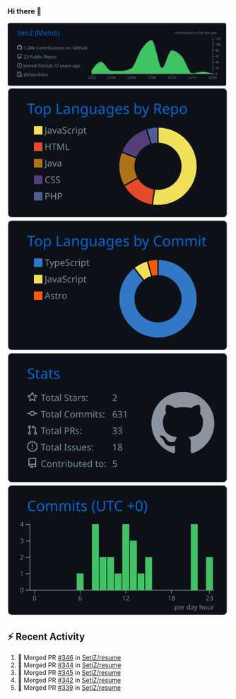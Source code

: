 ### Hi there 👋

![](https://raw.githubusercontent.com/SetiZ/SetiZ/master/profile-summary-card-output/github_dark/0-profile-details.svg)
![](https://raw.githubusercontent.com/SetiZ/SetiZ/master/profile-summary-card-output/github_dark/1-repos-per-language.svg)
![](https://raw.githubusercontent.com/SetiZ/SetiZ/master/profile-summary-card-output/github_dark/2-most-commit-language.svg)
![](https://raw.githubusercontent.com/SetiZ/SetiZ/master/profile-summary-card-output/github_dark/3-stats.svg)
![](https://raw.githubusercontent.com/SetiZ/SetiZ/master/profile-summary-card-output/github_dark/4-productive-time.svg)

## :zap: Recent Activity	

<!--START_SECTION:activity-->
1. 🎉 Merged PR [#346](https://github.com/SetiZ/resume/pull/346) in [SetiZ/resume](https://github.com/SetiZ/resume)
2. 🎉 Merged PR [#344](https://github.com/SetiZ/resume/pull/344) in [SetiZ/resume](https://github.com/SetiZ/resume)
3. 🎉 Merged PR [#345](https://github.com/SetiZ/resume/pull/345) in [SetiZ/resume](https://github.com/SetiZ/resume)
4. 🎉 Merged PR [#342](https://github.com/SetiZ/resume/pull/342) in [SetiZ/resume](https://github.com/SetiZ/resume)
5. 🎉 Merged PR [#339](https://github.com/SetiZ/resume/pull/339) in [SetiZ/resume](https://github.com/SetiZ/resume)
<!--END_SECTION:activity-->

<!--
**SetiZ/SetiZ** is a ✨ _special_ ✨ repository because its `README.md` (this file) appears on your GitHub profile.

Here are some ideas to get you started:

- 🔭 I’m currently working on ...
- 🌱 I’m currently learning ...
- 👯 I’m looking to collaborate on ...
- 🤔 I’m looking for help with ...
- 💬 Ask me about ...
- 📫 How to reach me: ...
- 😄 Pronouns: ...
- ⚡ Fun fact: ...
-->
